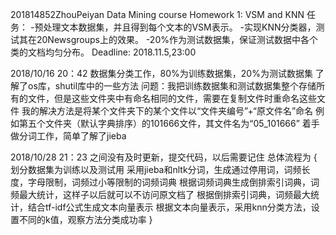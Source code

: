 201814852ZhouPeiyan
Data Mining course
Homework 1: VSM and KNN
任务：
   -预处理文本数据集，并且得到每个文本的VSM表示。
   -实现KNN分类器，测试其在20Newsgroups上的效果。
   -20%作为测试数据集，保证测试数据中各个类的文档均匀分布。
Deadline: 2018.11.5,23:00

2018/10/16 20：42
  数据集分类工作，80%为训练数据集，20%为测试数据集
  了解了os库，shutil库中的一些方法
  问题：我把训练数据集和测试数据集整个存储所有的文件，但是这些文件夹中有命名相同的文件，需要在复制文件时重命名这些文件
  我的解决方法是将某个文件夹下的某个文件以“文件夹编号”+“原文件名”命名
  例如第五个文件夹（默认字典排序）的101666文件，其文件名为“05_101666”
  着手做分词工作，简单了解了jieba

2018/10/28 21：23
  之间没有及时更新，提交代码，以后需要记住
  总体流程为
  {
    划分数据集为训练以及测试用
    采用jieba和nltk分词，生成通过停用词，词频长度，字母限制，词频过小等限制的词频词典
    根据词频词典生成倒排索引词典，词频最大统计，这样子以后就可以不访问原文档了
    根据倒排索引词典，词频最大统计，结合tf-idf公式生成文本向量表示
    根据文本向量表示，采用knn分类方法，设置不同的k值，观察方法分类成功率
  }
